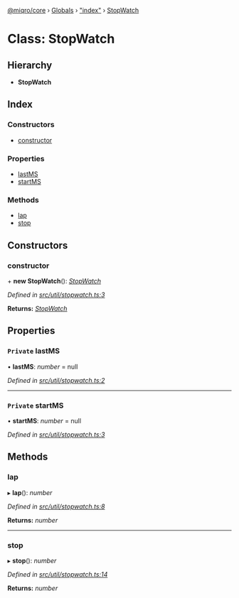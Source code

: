 [@miqro/core](../README.md) › [Globals](../globals.md) › ["index"](../modules/_index_.md) › [StopWatch](_index_.stopwatch.md)

# Class: StopWatch

## Hierarchy

* **StopWatch**

## Index

### Constructors

* [constructor](_index_.stopwatch.md#constructor)

### Properties

* [lastMS](_index_.stopwatch.md#private-lastms)
* [startMS](_index_.stopwatch.md#private-startms)

### Methods

* [lap](_index_.stopwatch.md#lap)
* [stop](_index_.stopwatch.md#stop)

## Constructors

###  constructor

\+ **new StopWatch**(): *[StopWatch](_index_.stopwatch.md)*

*Defined in [src/util/stopwatch.ts:3](https://github.com/claukers/miqro-core/blob/05bc2b3/src/util/stopwatch.ts#L3)*

**Returns:** *[StopWatch](_index_.stopwatch.md)*

## Properties

### `Private` lastMS

• **lastMS**: *number* = null

*Defined in [src/util/stopwatch.ts:2](https://github.com/claukers/miqro-core/blob/05bc2b3/src/util/stopwatch.ts#L2)*

___

### `Private` startMS

• **startMS**: *number* = null

*Defined in [src/util/stopwatch.ts:3](https://github.com/claukers/miqro-core/blob/05bc2b3/src/util/stopwatch.ts#L3)*

## Methods

###  lap

▸ **lap**(): *number*

*Defined in [src/util/stopwatch.ts:8](https://github.com/claukers/miqro-core/blob/05bc2b3/src/util/stopwatch.ts#L8)*

**Returns:** *number*

___

###  stop

▸ **stop**(): *number*

*Defined in [src/util/stopwatch.ts:14](https://github.com/claukers/miqro-core/blob/05bc2b3/src/util/stopwatch.ts#L14)*

**Returns:** *number*
